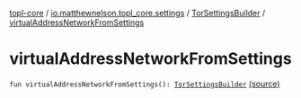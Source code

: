 [topl-core](../../index.md) / [io.matthewnelson.topl_core.settings](../index.md) / [TorSettingsBuilder](index.md) / [virtualAddressNetworkFromSettings](./virtual-address-network-from-settings.md)

# virtualAddressNetworkFromSettings

`fun virtualAddressNetworkFromSettings(): `[`TorSettingsBuilder`](index.md) [(source)](https://github.com/05nelsonm/TorOnionProxyLibrary-Android/blob/master/topl-core/src/main/java/io/matthewnelson/topl_core/settings/TorSettingsBuilder.kt#L645)